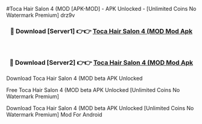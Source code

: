 #Toca Hair Salon 4 (MOD [APK-MOD] - APK Unlocked - [Unlimited Coins No Watermark Premium] drz9v



<div align="center">

<h3>🔴 Download [Server1] 👉👉 <a href="https://momento.my/?title=Toca_Hair_Salon_4_(MOD">Toca Hair Salon 4 (MOD Mod Apk</a></h3><br>

<h3>🔴 Download [Server2] 👉👉 <a href="https://momento.my/?title=Toca_Hair_Salon_4_(MOD">Toca Hair Salon 4 (MOD Mod Apk</a></h3>
</div>



Download Toca Hair Salon 4 (MOD beta APK Unlocked

Free Toca Hair Salon 4 (MOD beta APK Unlocked [Unlimited Coins No Watermark Premium]

Download Toca Hair Salon 4 (MOD beta APK Unlocked [Unlimited Coins No Watermark Premium] Mod For Android
